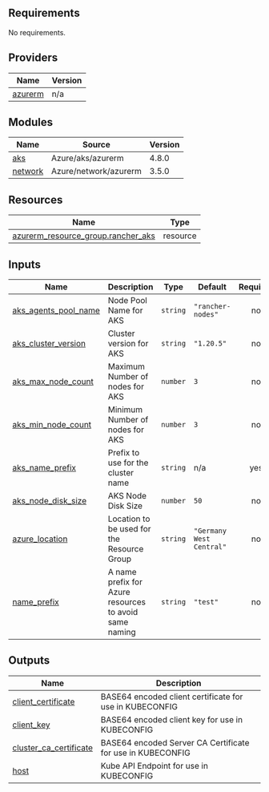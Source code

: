 ## Requirements

No requirements.

## Providers

| Name | Version |
|------|---------|
| <a name="provider_azurerm"></a> [azurerm](#provider\_azurerm) | n/a |

## Modules

| Name | Source | Version |
|------|--------|---------|
| <a name="module_aks"></a> [aks](#module\_aks) | Azure/aks/azurerm | 4.8.0 |
| <a name="module_network"></a> [network](#module\_network) | Azure/network/azurerm | 3.5.0 |

## Resources

| Name | Type |
|------|------|
| [azurerm_resource_group.rancher_aks](https://registry.terraform.io/providers/hashicorp/azurerm/latest/docs/resources/resource_group) | resource |

## Inputs

| Name | Description | Type | Default | Required |
|------|-------------|------|---------|:--------:|
| <a name="input_aks_agents_pool_name"></a> [aks\_agents\_pool\_name](#input\_aks\_agents\_pool\_name) | Node Pool Name for AKS | `string` | `"rancher-nodes"` | no |
| <a name="input_aks_cluster_version"></a> [aks\_cluster\_version](#input\_aks\_cluster\_version) | Cluster version for AKS | `string` | `"1.20.5"` | no |
| <a name="input_aks_max_node_count"></a> [aks\_max\_node\_count](#input\_aks\_max\_node\_count) | Maximum Number of nodes for AKS | `number` | `3` | no |
| <a name="input_aks_min_node_count"></a> [aks\_min\_node\_count](#input\_aks\_min\_node\_count) | Minimum Number of nodes for AKS | `number` | `3` | no |
| <a name="input_aks_name_prefix"></a> [aks\_name\_prefix](#input\_aks\_name\_prefix) | Prefix to use for the cluster name | `string` | n/a | yes |
| <a name="input_aks_node_disk_size"></a> [aks\_node\_disk\_size](#input\_aks\_node\_disk\_size) | AKS Node Disk Size | `number` | `50` | no |
| <a name="input_azure_location"></a> [azure\_location](#input\_azure\_location) | Location to be used for the Resource Group | `string` | `"Germany West Central"` | no |
| <a name="input_name_prefix"></a> [name\_prefix](#input\_name\_prefix) | A name prefix for Azure resources to avoid same naming | `string` | `"test"` | no |

## Outputs

| Name | Description |
|------|-------------|
| <a name="output_client_certificate"></a> [client\_certificate](#output\_client\_certificate) | BASE64 encoded client certificate for use in KUBECONFIG |
| <a name="output_client_key"></a> [client\_key](#output\_client\_key) | BASE64 encoded client key for use in KUBECONFIG |
| <a name="output_cluster_ca_certificate"></a> [cluster\_ca\_certificate](#output\_cluster\_ca\_certificate) | BASE64 encoded Server CA Certificate for use in KUBECONFIG |
| <a name="output_host"></a> [host](#output\_host) | Kube API Endpoint for use in KUBECONFIG |
